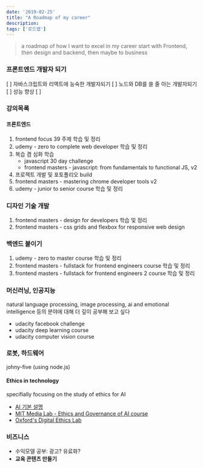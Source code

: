 ```yaml
---
date: '2019-02-25'
title: "A Roadmap of my career"
description: 
tags: ['로드맵']
---
```

> a roadmap of how I want to excel in my career
> start with Frontend, then design and backend, then maybe to business

### 프론트엔드 개발자 되기
[ ] 자바스크립트와 리액트에 능숙한 개발자되기
[ ] 노드와 DB를 쓸 줄 아는 개발자되기
[ ] 성능 향상
[ ] 

### 강의목록

#### 프론트엔드
1. frontend focus 39 주제 학습 및 정리
2. udemy - zero to complete web developer 학습 및 정리
3. 복습 겸 심화 학습
    - javascript 30 day challenge
    - frontend masters - javascript: from fundamentals to functional JS, v2
4. 프로젝트 개발 및 포토폴리오 build
5. frontend masters - mastering chrome developer tools v2
6. udemy - junior to senior course 학습 및 정리

### 디자인 기술 개발
1. frontend masters - design for developers 학습 및 정리
2. frontend masters - css grids and flexbox for responsive web design
    
### 백엔드 붙이기
1. udemy - zero to master course 학습 및 정리
2. frontend masters - fullstack for frontend engineers course 학습 및 정리
3. frontend masters - fullstack for frontend engineers 2 course 학습 및 정리

### 머신러닝, 인공지능
natural language processing, image processing, ai and emotional intelligence 등의 분야에 대해 더 깊이 공부해 보고 싶다
- udacity facebook challenge
- udacity deep learning course
- udacity computer vision course

### 로봇, 하드웨어
johny-five (using node.js)

#### Ethics in technology
specifially focusing on the study of ethics for AI
- [AI 기본 설명](https://waitbutwhy.com/2015/01/artificial-intelligence-revolution-1.html)
- [MIT Media Lab - Ethics and Governance of AI course](https://www.media.mit.edu/courses/the-ethics-and-governance-of-artificial-intelligence/)
- [Oxford's Digital Ethics Lab](https://digitalethicslab.oii.ox.ac.uk/)

### 비즈니스
- 수익모델 공부: 광고? 유료화?
- __교육 콘텐츠 만들기__